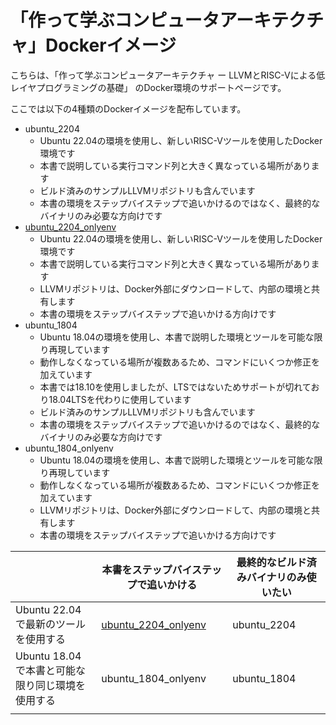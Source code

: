 # 「作って学ぶコンピュータアーキテクチャ」Dockerイメージ

こちらは、「作って学ぶコンピュータアーキテクチャ ー LLVMとRISC-Vによる低レイヤプログラミングの基礎」 のDocker環境のサポートページです。

ここでは以下の4種類のDockerイメージを配布しています。

- ubuntu_2204
  - Ubuntu 22.04の環境を使用し、新しいRISC-Vツールを使用したDocker環境です
  - 本書で説明している実行コマンド列と大きく異なっている場所があります
  - ビルド済みのサンプルLLVMリポジトリも含んでいます
  - 本書の環境をステップバイステップで追いかけるのではなく、最終的なバイナリのみ必要な方向けです
- [ubuntu_2204_onlyenv](latest_onlyenv\README.md)
  - Ubuntu 22.04の環境を使用し、新しいRISC-Vツールを使用したDocker環境です
  - 本書で説明している実行コマンド列と大きく異なっている場所があります
  - LLVMリポジトリは、Docker外部にダウンロードして、内部の環境と共有します
  - 本書の環境をステップバイステップで追いかける方向けです
- ubuntu_1804
  - Ubuntu 18.04の環境を使用し、本書で説明した環境とツールを可能な限り再現しています
  - 動作しなくなっている場所が複数あるため、コマンドにいくつか修正を加えています
  - 本書では18.10を使用しましたが、LTSではないためサポートが切れており18.04LTSを代わりに使用しています
  - ビルド済みのサンプルLLVMリポジトリも含んでいます
  - 本書の環境をステップバイステップで追いかけるのではなく、最終的なバイナリのみ必要な方向けです
- ubuntu_1804_onlyenv
  - Ubuntu 18.04の環境を使用し、本書で説明した環境とツールを可能な限り再現しています
  - 動作しなくなっている場所が複数あるため、コマンドにいくつか修正を加えています
  - LLVMリポジトリは、Docker外部にダウンロードして、内部の環境と共有します
  - 本書の環境をステップバイステップで追いかける方向けです



|                                                  | 本書をステップバイステップで追いかける          | 最終的なビルド済みバイナリのみ使いたい |
| ------------------------------------------------ | ----------------------------------------------- | -------------------------------------- |
| Ubuntu 22.04で最新のツールを使用する             | [ubuntu_2204_onlyenv](latest_onlyenv\README.md) | ubuntu_2204                            |
| Ubuntu 18.04で本書と可能な限り同じ環境を使用する | ubuntu_1804_onlyenv                             | ubuntu_1804                            |
|                                                  |                                                 |                                        |

